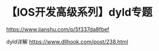 # 【IOS开发高级系列】dyld专题
https://www.jianshu.com/p/5f337da8fbef

dyld详解 
https://www.dllhook.com/post/238.html